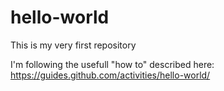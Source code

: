 # hello-world
This is my very first repository

I'm following the usefull "how to" described here: https://guides.github.com/activities/hello-world/
